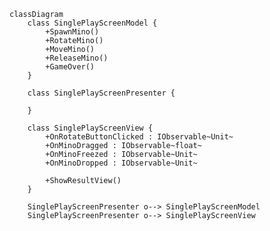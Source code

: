 ﻿```mermaid
classDiagram
    class SinglePlayScreenModel {
        +SpawnMino()
        +RotateMino()
        +MoveMino()
        +ReleaseMino()
        +GameOver()
    }

    class SinglePlayScreenPresenter {

    }

    class SinglePlayScreenView {
        +OnRotateButtonClicked : IObservable~Unit~
        +OnMinoDragged : IObservable~float~
        +OnMinoFreezed : IObservable~Unit~
        +OnMinoDropped : IObservable~Unit~

        +ShowResultView()
    }

    SinglePlayScreenPresenter o--> SinglePlayScreenModel
    SinglePlayScreenPresenter o--> SinglePlayScreenView
```